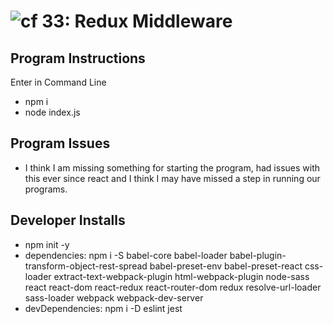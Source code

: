 ![cf](https://i.imgur.com/7v5ASc8.png) 33: Redux Middleware
===

## Program Instructions
Enter in Command Line
* npm i
* node index.js


## Program Issues
* I think I am missing something for starting the program, had issues with this ever since react and I think I may have missed a step in running our programs.


## Developer Installs
* npm init -y
* dependencies: npm i -S babel-core babel-loader babel-plugin-transform-object-rest-spread babel-preset-env babel-preset-react css-loader extract-text-webpack-plugin html-webpack-plugin node-sass react react-dom react-redux react-router-dom redux resolve-url-loader sass-loader webpack webpack-dev-server
* devDependencies: npm i -D eslint jest